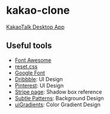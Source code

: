 # kakao-clone

[KakaoTalk Desktop App](https://nearkyh.github.io/kakao-clone/)

## Useful tools

- [Font Awesome](https://fontawesome.com/)
- [reset.css](https://meyerweb.com/eric/tools/css/reset/)
- [Google Font](https://fonts.google.com/)
- [Dribbble](https://dribbble.com/): UI Design
- [Pinterest](https://www.pinterest.co.kr/): UI Design
- [Stripe page](https://stripe.com/): Shadow box reference
- [Subtle Patterns](https://www.toptal.com/designers/subtlepatterns/): Background Design
- [uiGradients](https://uigradients.com/): Color Gradient Design
